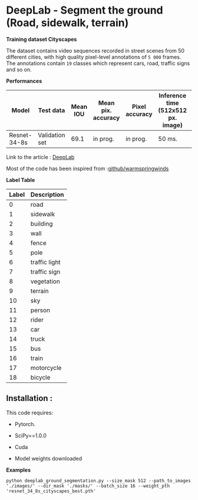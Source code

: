 # DeepLab - Segment the ground (Road, sidewalk, terrain)

**Training dataset Cityscapes**

 The dataset contains video sequences recorded in street scenes from 50 different cities, with high quality pixel-level annotations of  ```5 000``` frames. The annotations contain ```19``` classes which represent cars, road, traffic signs and so on.
 
 **Performances**
 
 | Model            | Test data |Mean IOU | Mean pix. accuracy | Pixel accuracy|Inference time (512x512 px. image) | Model Download Link |
|------------------|-----------|---------|--------------------|----------------|----|---------------------|
| Resnet-34-8s   | Validation set  |69.1  | in prog.           | in prog.       |50 ms.| [Dropbox](https://www.dropbox.com/s/jeaw9ny0jtl60uc/resnet_34_8s_cityscapes_best.pth?dl=0)            |


Link to the article : [DeepLab](https://arxiv.org/pdf/1606.00915.pdf)

Most of the code has been inspired from :[github/warmspringwinds](https://github.com/warmspringwinds/pytorch-segmentation-detection)

**Label Table**

| Label            | Description |
|------------------|-----------|
| 0            | road |
| 1            | sidewalk |
| 2            | building |
| 3            | wall |
| 4            | fence |
| 5            | pole |
| 6            | traffic light |
| 7            | traffic sign |
| 8 | vegetation |
| 9            | terrain|
| 10            | sky |
| 11            | person |
| 12            | rider |
| 13            | car |
| 14            | truck|
| 15            | bus|
| 16            | train|
| 17            | motorcycle|
| 18            | bicycle|


## Installation : 

This code requires:

- Pytorch.
- SciPy==1.0.0
- Cuda

- Model weights downloaded

**Examples**

```python deeplab_ground_segmentation.py --size_mask 512 --path_to_images './images/' --dir_mask './masks/' --batch_size 16 --weight_pth 'resnet_34_8s_cityscapes_best.pth'```
